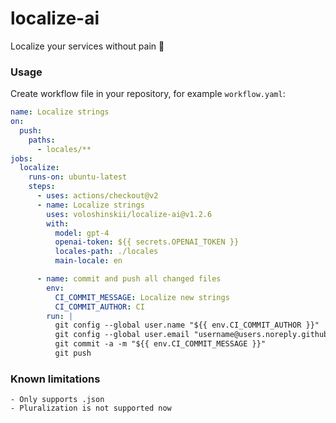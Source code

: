 # localize-ai
Localize your services without pain 🕺

### Usage

Create workflow file in your repository, for example `workflow.yaml`:

```yaml
name: Localize strings
on:
  push:
    paths:
      - locales/**
jobs:
  localize:
    runs-on: ubuntu-latest
    steps:
      - uses: actions/checkout@v2
      - name: Localize strings
        uses: voloshinskii/localize-ai@v1.2.6
        with: 
          model: gpt-4
          openai-token: ${{ secrets.OPENAI_TOKEN }}
          locales-path: ./locales
          main-locale: en

      - name: commit and push all changed files
        env:
          CI_COMMIT_MESSAGE: Localize new strings
          CI_COMMIT_AUTHOR: CI
        run: |
          git config --global user.name "${{ env.CI_COMMIT_AUTHOR }}"
          git config --global user.email "username@users.noreply.github.com"
          git commit -a -m "${{ env.CI_COMMIT_MESSAGE }}"
          git push
```

### Known limitations
    - Only supports .json
    - Pluralization is not supported now
